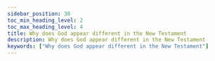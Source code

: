 ```yaml
---
sidebar_position: 38
toc_min_heading_level: 2
toc_max_heading_level: 4
title: Why does God appear different in the New Testament
description: Why does God appear different in the New Testament
keywords: ["Why does God appear different in the New Testament"]
---
```

